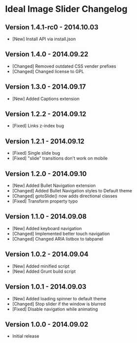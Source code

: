 # Ideal Image Slider Changelog

Version 1.4.1-rc0 - 2014.10.03
------------------------------
 * [New] Install API via install.json

Version 1.4.0 - 2014.09.22
--------------------------
 * [Changed] Removed outdated CSS vender prefixes
 * [Changed] Changed license to GPL

Version 1.3.0 - 2014.09.17
--------------------------
 * [New] Added Captions extension

Version 1.2.2 - 2014.09.12
--------------------------
 * [Fixed] Links z-index bug

Version 1.2.1 - 2014.09.12
--------------------------
 * [Fixed] Single slide bug
 * [Fixed] "slide" transitions don't work on mobile

Version 1.2.0 - 2014.09.10
--------------------------
 * [New] Added Bullet Navigation extension
 * [Changed] Added Bullet Navigation styles to Default theme
 * [Changed] gotoSlide() now adds directional classes
 * [Fixed] Transform property typo

Version 1.1.0 - 2014.09.08
--------------------------
 * [New] Added keyboard navigation
 * [Changed] Implemented better touch navigation
 * [Changed] Changed ARIA listbox to tabpanel

Version 1.0.2 - 2014.09.04
--------------------------
 * [New] Added minified script
 * [New] Added Grunt build script

Version 1.0.1 - 2014.09.03
--------------------------
 * [New] Added loading spinner to default theme
 * [Changed] Stop slider if the window is blurred
 * [Fixed] Disable navigation while animating

Version 1.0.0 - 2014.09.02
--------------------------
 * Initial release
